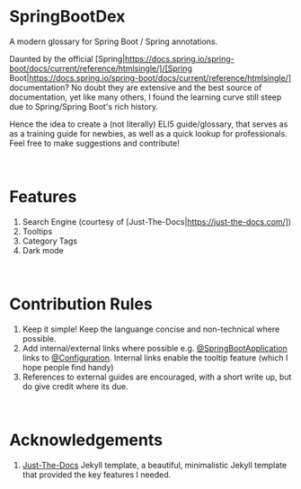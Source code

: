 # SpringBootDex

A modern glossary for Spring Boot / Spring annotations.

Daunted by the official [Spring|https://docs.spring.io/spring-boot/docs/current/reference/htmlsingle/]/[Spring Boot|https://docs.spring.io/spring-boot/docs/current/reference/htmlsingle/] documentation? No doubt they are extensive and the best source of documentation, yet like many others, I found the learning curve still steep due to Spring/Spring Boot's rich history.

Hence the idea to create a (not literally) ELI5 guide/glossary, that serves as as a training guide for newbies, as well as a quick lookup for professionals. Feel free to make suggestions and contribute!

<br>

# Features

1. Search Engine (courtesy of [Just-The-Docs|https://just-the-docs.com/])
2. Tooltips
3. Category Tags
4. Dark mode

<br>

# Contribution Rules

1. Keep it simple! Keep the languange concise and non-technical where possible.
2. Add internal/external links where possible e.g. [@SpringBootApplication](https://thunderxblitz.github.io/MySpringBootDex/beginner/SpringBootApplication) links to [@Configuration](https://thunderxblitz.github.io/MySpringBootDex/beginner/Configuration). Internal links enable the tooltip feature (which I hope people find handy)
3. References to external guides are encouraged, with a short write up, but do give credit where its due.

<br>

# Acknowledgements

1. [Just-The-Docs](https://just-the-docs.com/) Jekyll template, a beautiful, minimalistic Jekyll template that provided the key features I needed.

<br>